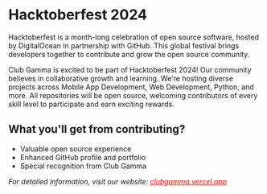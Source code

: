 # Hacktoberfest 2024

Hacktoberfest is a month-long celebration of open source software, hosted by DigitalOcean in partnership with GitHub. This global festival brings developers together to contribute and grow the open source community.

Club Gamma is excited to be part of Hacktoberfest 2024! Our community believes in collaborative growth and learning. We're hosting diverse projects across Mobile App Development, Web Development, Python, and more. All repositories will be open source, welcoming contributors of every skill level to participate and earn exciting rewards.

## What you'll get from contributing?
- Valuable open source experience
- Enhanced GitHub profile and portfolio
- Special recognition from Club Gamma

_For detailed information, visit our website: <a href="https://clubgamma.vercel.app/" style="color: red">clubgamma.vercel.app</a>_

